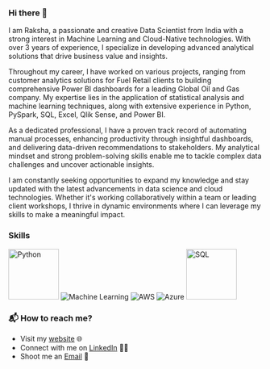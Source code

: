 ### Hi there 👋
I am Raksha, a passionate and creative Data Scientist from India with a strong interest in Machine Learning and Cloud-Native technologies. With over 3 years of experience, I specialize in developing advanced analytical solutions that drive business value and insights.

Throughout my career, I have worked on various projects, ranging from customer analytics solutions for Fuel Retail clients to building comprehensive Power BI dashboards for a leading Global Oil and Gas company. My expertise lies in the application of statistical analysis and machine learning techniques, along with extensive experience in Python, PySpark, SQL, Excel, Qlik Sense, and Power BI.

As a dedicated professional, I have a proven track record of automating manual processes, enhancing productivity through insightful dashboards, and delivering data-driven recommendations to stakeholders. My analytical mindset and strong problem-solving skills enable me to tackle complex data challenges and uncover actionable insights.

I am constantly seeking opportunities to expand my knowledge and stay updated with the latest advancements in data science and cloud technologies. Whether it's working collaboratively within a team or leading client workshops, I thrive in dynamic environments where I can leverage my skills to make a meaningful impact.

### Skills
<p align="left">
    <img src="https://lordicon.com/icons/wired/outline/1322-python-code-language.gif" alt="Python" style="width: 100px; height: 100px;"/>
    <img src="https://img.shields.io/badge/Machine%20Learning-FF6F00?style=for-the-badge&logoColor=white" alt="Machine Learning"/>
    <img src="https://img.shields.io/badge/AWS-232F3E?style=for-the-badge&logo=amazon-aws&logoColor=white" alt="AWS"/>
    <img src="https://img.shields.io/badge/Azure-0078D4?style=for-the-badge&logo=microsoft-azure&logoColor=white" alt="Azure"/>
    <img src="https://cdnl.iconscout.com/lottie/premium/thumb/sql-file-document-9353048-7650402.gif" alt="SQL" style="width: 100px; height: 100px;"/>
</p>

### 📬 How to reach me?

- Visit my [website](https://raksha-jain.github.io/raksha-jain/) 🌐
- Connect with me on [LinkedIn](https://www.linkedin.com/in/jainraksha) 👩‍💻
- Shoot me an [Email](mailto:rakshajain511@gmail.com) 📧
